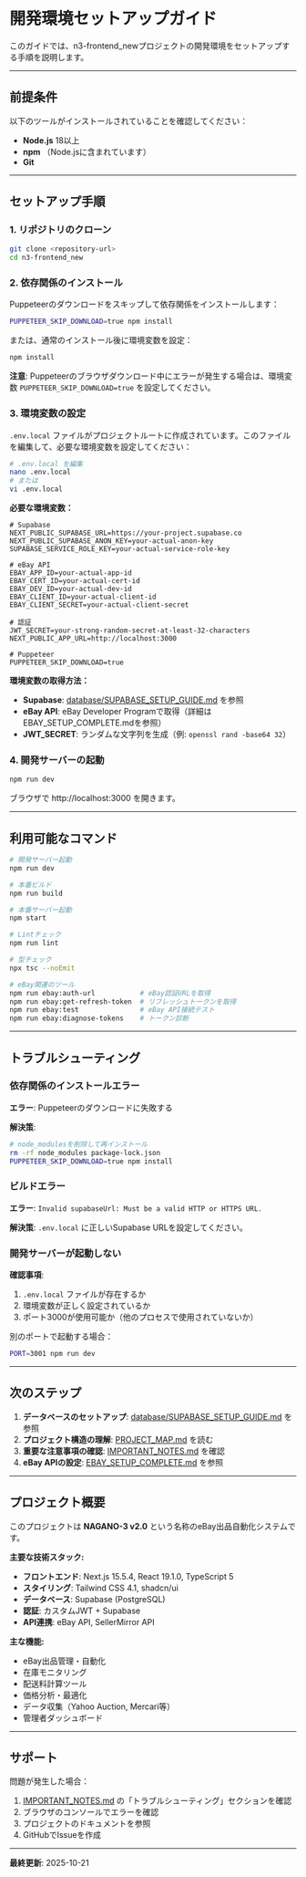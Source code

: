 # 開発環境セットアップガイド

このガイドでは、n3-frontend_newプロジェクトの開発環境をセットアップする手順を説明します。

---

## 前提条件

以下のツールがインストールされていることを確認してください：

- **Node.js** 18以上
- **npm** （Node.jsに含まれています）
- **Git**

---

## セットアップ手順

### 1. リポジトリのクローン

```bash
git clone <repository-url>
cd n3-frontend_new
```

### 2. 依存関係のインストール

Puppeteerのダウンロードをスキップして依存関係をインストールします：

```bash
PUPPETEER_SKIP_DOWNLOAD=true npm install
```

または、通常のインストール後に環境変数を設定：

```bash
npm install
```

**注意**: Puppeteerのブラウザダウンロード中にエラーが発生する場合は、環境変数 `PUPPETEER_SKIP_DOWNLOAD=true` を設定してください。

### 3. 環境変数の設定

`.env.local` ファイルがプロジェクトルートに作成されています。このファイルを編集して、必要な環境変数を設定してください：

```bash
# .env.local を編集
nano .env.local
# または
vi .env.local
```

**必要な環境変数：**

```env
# Supabase
NEXT_PUBLIC_SUPABASE_URL=https://your-project.supabase.co
NEXT_PUBLIC_SUPABASE_ANON_KEY=your-actual-anon-key
SUPABASE_SERVICE_ROLE_KEY=your-actual-service-role-key

# eBay API
EBAY_APP_ID=your-actual-app-id
EBAY_CERT_ID=your-actual-cert-id
EBAY_DEV_ID=your-actual-dev-id
EBAY_CLIENT_ID=your-actual-client-id
EBAY_CLIENT_SECRET=your-actual-client-secret

# 認証
JWT_SECRET=your-strong-random-secret-at-least-32-characters
NEXT_PUBLIC_APP_URL=http://localhost:3000

# Puppeteer
PUPPETEER_SKIP_DOWNLOAD=true
```

**環境変数の取得方法：**

- **Supabase**: [database/SUPABASE_SETUP_GUIDE.md](./database/SUPABASE_SETUP_GUIDE.md) を参照
- **eBay API**: eBay Developer Programで取得（詳細はEBAY_SETUP_COMPLETE.mdを参照）
- **JWT_SECRET**: ランダムな文字列を生成（例: `openssl rand -base64 32`）

### 4. 開発サーバーの起動

```bash
npm run dev
```

ブラウザで http://localhost:3000 を開きます。

---

## 利用可能なコマンド

```bash
# 開発サーバー起動
npm run dev

# 本番ビルド
npm run build

# 本番サーバー起動
npm start

# Lintチェック
npm run lint

# 型チェック
npx tsc --noEmit

# eBay関連のツール
npm run ebay:auth-url           # eBay認証URLを取得
npm run ebay:get-refresh-token  # リフレッシュトークンを取得
npm run ebay:test               # eBay API接続テスト
npm run ebay:diagnose-tokens    # トークン診断
```

---

## トラブルシューティング

### 依存関係のインストールエラー

**エラー**: Puppeteerのダウンロードに失敗する

**解決策**:
```bash
# node_modulesを削除して再インストール
rm -rf node_modules package-lock.json
PUPPETEER_SKIP_DOWNLOAD=true npm install
```

### ビルドエラー

**エラー**: `Invalid supabaseUrl: Must be a valid HTTP or HTTPS URL.`

**解決策**: `.env.local` に正しいSupabase URLを設定してください。

### 開発サーバーが起動しない

**確認事項**:
1. `.env.local` ファイルが存在するか
2. 環境変数が正しく設定されているか
3. ポート3000が使用可能か（他のプロセスで使用されていないか）

別のポートで起動する場合：
```bash
PORT=3001 npm run dev
```

---

## 次のステップ

1. **データベースのセットアップ**: [database/SUPABASE_SETUP_GUIDE.md](./database/SUPABASE_SETUP_GUIDE.md) を参照
2. **プロジェクト構造の理解**: [PROJECT_MAP.md](./PROJECT_MAP.md) を読む
3. **重要な注意事項の確認**: [IMPORTANT_NOTES.md](./IMPORTANT_NOTES.md) を確認
4. **eBay APIの設定**: [EBAY_SETUP_COMPLETE.md](./EBAY_SETUP_COMPLETE.md) を参照

---

## プロジェクト概要

このプロジェクトは **NAGANO-3 v2.0** という名称のeBay出品自動化システムです。

**主要な技術スタック:**
- **フロントエンド**: Next.js 15.5.4, React 19.1.0, TypeScript 5
- **スタイリング**: Tailwind CSS 4.1, shadcn/ui
- **データベース**: Supabase (PostgreSQL)
- **認証**: カスタムJWT + Supabase
- **API連携**: eBay API, SellerMirror API

**主な機能:**
- eBay出品管理・自動化
- 在庫モニタリング
- 配送料計算ツール
- 価格分析・最適化
- データ収集（Yahoo Auction, Mercari等）
- 管理者ダッシュボード

---

## サポート

問題が発生した場合：

1. [IMPORTANT_NOTES.md](./IMPORTANT_NOTES.md) の「トラブルシューティング」セクションを確認
2. ブラウザのコンソールでエラーを確認
3. プロジェクトのドキュメントを参照
4. GitHubでIssueを作成

---

**最終更新**: 2025-10-21
